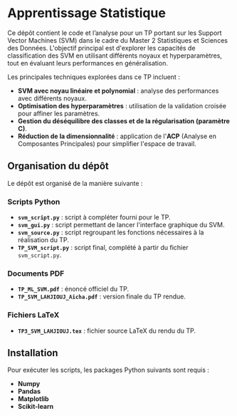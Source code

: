 # Apprentissage Statistique

Ce dépôt contient le code et l’analyse pour un TP portant sur les Support Vector Machines (SVM) dans le cadre du Master 2 Statistiques et Sciences des Données. L'objectif principal est d'explorer les capacités de classification des SVM en utilisant différents noyaux et hyperparamètres, tout en évaluant leurs performances en généralisation.



Les principales techniques explorées dans ce TP incluent :

- **SVM avec noyau linéaire et polynomial** : analyse des performances avec différents noyaux.
- **Optimisation des hyperparamètres** : utilisation de la validation croisée pour affiner les paramètres.
- **Gestion du déséquilibre des classes et de la régularisation (paramètre C)**.
- **Réduction de la dimensionnalité** : application de l'**ACP** (Analyse en Composantes Principales) pour simplifier l'espace de travail.

## Organisation du dépôt

Le dépôt est organisé de la manière suivante :

### Scripts Python
- **`svm_script.py`** : script à compléter fourni pour le TP.
- **`svm_gui.py`** : script permettant de lancer l'interface graphique du SVM.
- **`svm_source.py`** : script regroupant les fonctions nécessaires à la réalisation du TP.
- **`TP_SVM_script.py`** : script final, complété à partir du fichier `svm_script.py`.

### Documents PDF
- **`TP_ML_SVM.pdf`** : énoncé officiel du TP.
- **`TP_SVM_LAHJIOUJ_Aicha.pdf`** : version finale du TP rendue.

### Fichiers LaTeX
- **`TP3_SVM_LAHJIOUJ.tex`** : fichier source LaTeX du rendu du TP.

## Installation

Pour exécuter les scripts, les packages Python suivants sont requis :

- **Numpy**
- **Pandas**
- **Matplotlib**
- **Scikit-learn**
